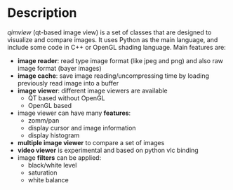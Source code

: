 # Description
_qimview_ (qt-based image view) is a set of classes that are designed to visualize and compare images. 
It uses Python as the main language, and include some code in C++ or OpenGL shading language.
Main features are:
* **image reader**: read type image format (like jpeg and png) and also raw image format (bayer images)
* **image cache**: save image reading/uncompressing time by loading previously read image into a buffer
* **image viewer**: different image viewers are available
  * QT based without OpenGL
  * OpenGL based 
* image viewer can have many **features**:
  * zomm/pan
  * display cursor and image information
  * display histogram
* **multiple image viewer** to compare a set of images
* **video viewer** is experimental and based on python vlc binding
* image **filters** can be applied:
  * black/white level
  * saturation
  * white balance

